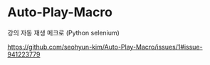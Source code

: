 # Auto-Play-Macro
강의 자동 재생 메크로 (Python selenium)

https://github.com/seohyun-kim/Auto-Play-Macro/issues/1#issue-941223779

